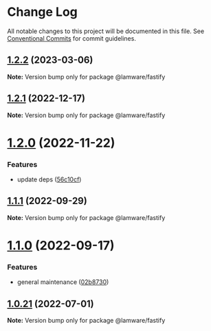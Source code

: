 # Change Log

All notable changes to this project will be documented in this file.
See [Conventional Commits](https://conventionalcommits.org) for commit guidelines.

## [1.2.2](https://github.com/evilkiwi/lamware/compare/@lamware/fastify@1.2.1...@lamware/fastify@1.2.2) (2023-03-06)

**Note:** Version bump only for package @lamware/fastify





## [1.2.1](https://github.com/evilkiwi/lamware/compare/@lamware/fastify@1.2.0...@lamware/fastify@1.2.1) (2022-12-17)

**Note:** Version bump only for package @lamware/fastify





# [1.2.0](https://github.com/evilkiwi/lamware/compare/@lamware/fastify@1.1.1...@lamware/fastify@1.2.0) (2022-11-22)


### Features

* update deps ([56c10cf](https://github.com/evilkiwi/lamware/commit/56c10cf693d4dbab4f98b9ca8867423e1792a1ac))





## [1.1.1](https://github.com/evilkiwi/lamware/compare/@lamware/fastify@1.1.0...@lamware/fastify@1.1.1) (2022-09-29)

**Note:** Version bump only for package @lamware/fastify





# [1.1.0](https://github.com/evilkiwi/lamware/compare/@lamware/fastify@1.0.21...@lamware/fastify@1.1.0) (2022-09-17)


### Features

* general maintenance ([02b8730](https://github.com/evilkiwi/lamware/commit/02b8730fc776181b6be8c8950e17a186380d975e))





## [1.0.21](https://github.com/evilkiwi/lamware/compare/@lamware/fastify@1.0.20...@lamware/fastify@1.0.21) (2022-07-01)

**Note:** Version bump only for package @lamware/fastify
